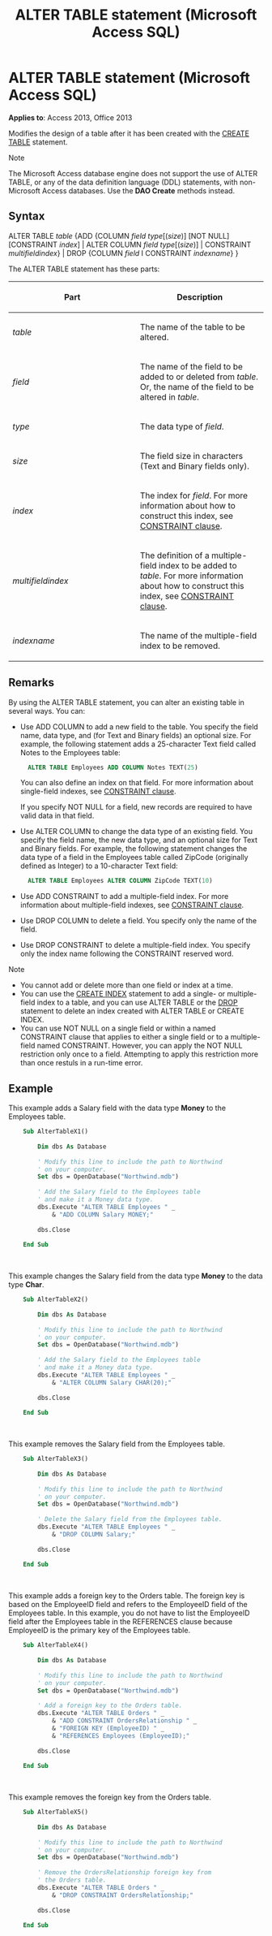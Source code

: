 ﻿---
title: ALTER TABLE statement (Microsoft Access SQL)
TOCTitle: ALTER TABLE statement (Microsoft Access SQL)
ms:assetid: 78e6c92c-e88c-e55f-6b89-435360c166a6
ms:mtpsurl: https://msdn.microsoft.com/library/Ff196148(v=office.15)
ms:contentKeyID: 48545763
ms.date: 10/18/2018
mtps_version: v=office.15
f1_keywords:
- jetsql40.chm5277560
dev_langs:
- sql
f1_categories:
- Office.Version=v15
---

# ALTER TABLE statement (Microsoft Access SQL)

**Applies to**: Access 2013, Office 2013

Modifies the design of a table after it has been created with the [CREATE TABLE](create-table-statement-microsoft-access-sql.md) statement.

> [!NOTE]
> The Microsoft Access database engine does not support the use of ALTER TABLE, or any of the data definition language (DDL) statements, with non-Microsoft Access databases. Use the **DAO Create** methods instead.

## Syntax

ALTER TABLE *table* {ADD {COLUMN *field type*\[(*size*)\] \[NOT NULL\] \[CONSTRAINT *index*\] | ALTER COLUMN *field type*\[(*size*)\] | CONSTRAINT *multifieldindex*} | DROP {COLUMN *field* I CONSTRAINT *indexname*} }

The ALTER TABLE statement has these parts:

<table>
<colgroup>
<col style="width: 50%" />
<col style="width: 50%" />
</colgroup>
<thead>
<tr class="header">
<th><p>Part</p></th>
<th><p>Description</p></th>
</tr>
</thead>
<tbody>
<tr class="odd">
<td><p><em>table</em></p></td>
<td><p>The name of the table to be altered.</p></td>
</tr>
<tr class="even">
<td><p><em>field</em></p></td>
<td><p>The name of the field to be added to or deleted from <em>table</em>. Or, the name of the field to be altered in <em>table</em>.</p></td>
</tr>
<tr class="odd">
<td><p><em>type</em></p></td>
<td><p>The data type of <em>field</em>.</p></td>
</tr>
<tr class="even">
<td><p><em>size</em></p></td>
<td><p>The field size in characters (Text and Binary fields only).</p></td>
</tr>
<tr class="odd">
<td><p><em>index</em></p></td>
<td><p>The index for <em>field</em>. For more information about how to construct this index, see <a href="constraint-clause-microsoft-access-sql.md">CONSTRAINT clause</a>.</p></td>
</tr>
<tr class="even">
<td><p><em>multifieldindex</em></p></td>
<td><p>The definition of a multiple-field index to be added to <em>table</em>. For more information about how to construct this index, see <a href="constraint-clause-microsoft-access-sql.md">CONSTRAINT clause</a>.</p></td>
</tr>
<tr class="odd">
<td><p><em>indexname</em></p></td>
<td><p>The name of the multiple-field index to be removed.</p></td>
</tr>
</tbody>
</table>


## Remarks

By using the ALTER TABLE statement, you can alter an existing table in several ways. You can:

- Use ADD COLUMN to add a new field to the table. You specify the field name, data type, and (for Text and Binary fields) an optional size. For example, the following statement adds a 25-character Text field called Notes to the Employees table:
    
  ```sql
    ALTER TABLE Employees ADD COLUMN Notes TEXT(25)
  ```
    
  You can also define an index on that field. For more information about single-field indexes, see [CONSTRAINT clause](constraint-clause-microsoft-access-sql.md).
    
  If you specify NOT NULL for a field, new records are required to have valid data in that field.

- Use ALTER COLUMN to change the data type of an existing field. You specify the field name, the new data type, and an optional size for Text and Binary fields. For example, the following statement changes the data type of a field in the Employees table called ZipCode (originally defined as Integer) to a 10-character Text field:
    
  ```sql
    ALTER TABLE Employees ALTER COLUMN ZipCode TEXT(10)
  ```

- Use ADD CONSTRAINT to add a multiple-field index. For more information about multiple-field indexes, see [CONSTRAINT clause](constraint-clause-microsoft-access-sql.md).

- Use DROP COLUMN to delete a field. You specify only the name of the field.

- Use DROP CONSTRAINT to delete a multiple-field index. You specify only the index name following the CONSTRAINT reserved word.


> [!NOTE] 
> - You cannot add or delete more than one field or index at a time.
> - You can use the [CREATE INDEX](create-index-statement-microsoft-access-sql.md) statement to add a single- or multiple-field index to a table, and you can use ALTER TABLE or the [DROP](drop-statement-microsoft-access-sql.md) statement to delete an index created with ALTER TABLE or CREATE INDEX.
> - You can use NOT NULL on a single field or within a named CONSTRAINT clause that applies to either a single field or to a multiple-field named CONSTRAINT. However, you can apply the NOT NULL restriction only once to a field. Attempting to apply this restriction more than once restuls in a run-time error.

## Example

This example adds a Salary field with the data type **Money** to the Employees table.

```vb
    Sub AlterTableX1() 
     
        Dim dbs As Database 
     
        ' Modify this line to include the path to Northwind 
        ' on your computer. 
        Set dbs = OpenDatabase("Northwind.mdb") 
     
        ' Add the Salary field to the Employees table  
        ' and make it a Money data type. 
        dbs.Execute "ALTER TABLE Employees " _ 
            & "ADD COLUMN Salary MONEY;" 
     
        dbs.Close 
     
    End Sub 
```

<br/>

This example changes the Salary field from the data type **Money** to the data type **Char**.

```vb
    Sub AlterTableX2() 
     
        Dim dbs As Database 
     
        ' Modify this line to include the path to Northwind 
        ' on your computer. 
        Set dbs = OpenDatabase("Northwind.mdb") 
     
        ' Add the Salary field to the Employees table  
        ' and make it a Money data type. 
        dbs.Execute "ALTER TABLE Employees " _ 
            & "ALTER COLUMN Salary CHAR(20);" 
     
        dbs.Close 
     
    End Sub 
```

<br/>

This example removes the Salary field from the Employees table.

```vb
    Sub AlterTableX3() 
     
        Dim dbs As Database 
     
        ' Modify this line to include the path to Northwind 
        ' on your computer. 
        Set dbs = OpenDatabase("Northwind.mdb") 
     
        ' Delete the Salary field from the Employees table. 
        dbs.Execute "ALTER TABLE Employees " _ 
            & "DROP COLUMN Salary;" 
     
        dbs.Close 
     
    End Sub
```

<br/>

This example adds a foreign key to the Orders table. The foreign key is based on the EmployeeID field and refers to the EmployeeID field of the Employees table. In this example, you do not have to list the EmployeeID field after the Employees table in the REFERENCES clause because EmployeeID is the primary key of the Employees table.

```vb
    Sub AlterTableX4() 
     
        Dim dbs As Database 
     
        ' Modify this line to include the path to Northwind 
        ' on your computer. 
        Set dbs = OpenDatabase("Northwind.mdb") 
     
        ' Add a foreign key to the Orders table. 
        dbs.Execute "ALTER TABLE Orders " _ 
            & "ADD CONSTRAINT OrdersRelationship " _ 
            & "FOREIGN KEY (EmployeeID) " _ 
            & "REFERENCES Employees (EmployeeID);" 
     
        dbs.Close 
     
    End Sub 
```

<br/>

This example removes the foreign key from the Orders table.

```vb
    Sub AlterTableX5() 
     
        Dim dbs As Database 
     
        ' Modify this line to include the path to Northwind 
        ' on your computer. 
        Set dbs = OpenDatabase("Northwind.mdb") 
     
        ' Remove the OrdersRelationship foreign key from 
        ' the Orders table. 
        dbs.Execute "ALTER TABLE Orders " _ 
            & "DROP CONSTRAINT OrdersRelationship;" 
     
        dbs.Close 
     
    End Sub
```

